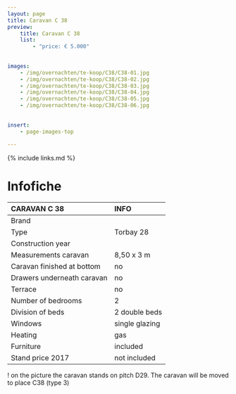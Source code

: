 ```yaml
---
layout: page
title: Caravan C 38
preview: 
    title: Caravan C 38
    list:
        - "price: € 5.000"
        
        
images:
    - /img/overnachten/te-koop/C38/C38-01.jpg
    - /img/overnachten/te-koop/C38/C38-02.jpg
    - /img/overnachten/te-koop/C38/C38-03.jpg
    - /img/overnachten/te-koop/C38/C38-04.jpg
    - /img/overnachten/te-koop/C38/C38-05.jpg
    - /img/overnachten/te-koop/C38/C38-06.jpg
    
    
insert:
    - page-images-top
    
---
```


{% include links.md %}



# Infofiche 

CARAVAN C 38                | INFO        | 
:---------------------------|:------------|
Brand                       |
Type                        |Torbay 28
Construction year           |
Measurements caravan        |8,50 x 3 m
Caravan finished at bottom  |no
Drawers underneath caravan  |no
Terrace                     |no
Number of bedrooms          |2
Division of beds            |2 double beds
Windows                     |single glazing
Heating                     |gas
Furniture                   |included
Stand price 2017            |not included

! on the picture the caravan stands on pitch D29. The caravan will be moved to place C38 (type 3)
